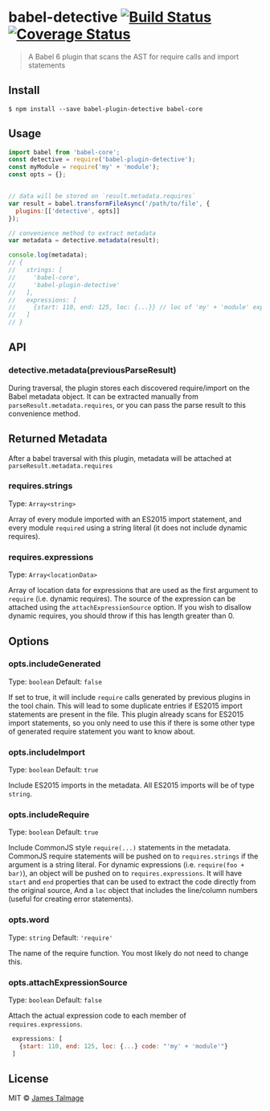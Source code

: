 # babel-detective [![Build Status](https://travis-ci.org/jamestalmage/babel-plugin-detective.svg?branch=master)](https://travis-ci.org/jamestalmage/babel-plugin-detective) [![Coverage Status](https://coveralls.io/repos/jamestalmage/babel-plugin-detective/badge.svg?branch=master&service=github)](https://coveralls.io/github/jamestalmage/babel-plugin-detective?branch=master)

> A Babel 6 plugin that scans the AST for require calls and import statements


## Install

```
$ npm install --save babel-plugin-detective babel-core
```

## Usage

```js
import babel from 'babel-core';
const detective = require('babel-plugin-detective');
const myModule = require('my' + 'module');
const opts = {};


// data will be stored on `result.metadata.requires`
var result = babel.transformFileAsync('/path/to/file', {
  plugins:[['detective', opts]]
});

// convenience method to extract metadata
var metadata = detective.metadata(result);

console.log(metadata);
// {
//   strings: [
//     'babel-core', 
//     'babel-plugin-detective'
//   ],
//   expressions: [
//     {start: 110, end: 125, loc: {...}} // loc of 'my' + 'module' expression
//   ]
// }
```


## API

### detective.metadata(previousParseResult)

During traversal, the plugin stores each discovered require/import on the Babel metadata object.
It can be extracted manually from `parseResult.metadata.requires`, or you can pass the parse result
to this convenience method.

## Returned Metadata

After a babel traversal with this plugin, metadata will be attached at `parseResult.metadata.requires`

### requires.strings

Type: `Array<string>`

Array of every module imported with an ES2015 import statement, and every module `required` using a string literal
 (it does not include dynamic requires).  

### requires.expressions

Type: `Array<locationData>`

Array of location data for expressions that are used as the first argument to `require` (i.e. dynamic requires).
 The source of the expression can be attached using the `attachExpressionSource` option.
 If you wish to disallow dynamic requires, you should throw if this has length greater than 0.

## Options


### opts.includeGenerated

Type: `boolean`
Default: `false`

If set to true, it will include `require` calls generated by previous plugins in the 
 tool chain. This will lead to some duplicate entries if ES2015 import statements are
 present in the file. This plugin already scans for ES2015 import statements, so you
 only need to use this if there is some other type of generated require statement you
 want to know about.
 
### opts.includeImport
 
 Type: `boolean`
 Default: `true`
 
 Include ES2015 imports in the metadata. All ES2015 imports will be of type `string`.

### opts.includeRequire

 Type: `boolean`
 Default: `true`
 
 Include CommonJS style `require(...)` statements in the metadata. CommonJS require
  statements will be pushed on to `requires.strings` if the argument is a string literal.
  For dynamic expressions (i.e. `require(foo + bar)`), an object will be pushed on to `requires.expressions`.
  It will have `start` and `end` properties that can be used to extract the code directly from the original source,
  And a `loc` object that includes the line/column numbers (useful for creating error statements). 

### opts.word

Type: `string`
Default: `'require'`

The name of the require function. You most likely do not need to change this.

### opts.attachExpressionSource

Type: `boolean`
Default: `false`

Attach the actual expression code to each member of `requires.expressions`.

```js
 expressions: [
   {start: 110, end: 125, loc: {...} code: "'my' + 'module'"}
 ]
```

## License

MIT © [James Talmage](http://github.com/jamestalmage)
